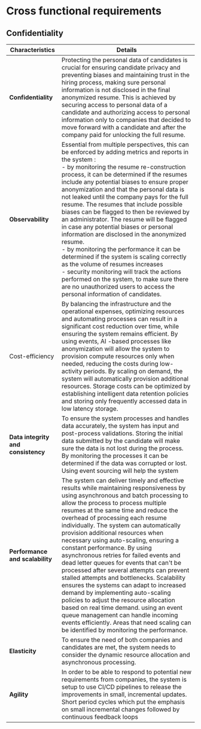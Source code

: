 # Cross functional requirements #

## Confidentiality ## 
| Characteristics | Details                                                                                                                                                                                                                                                                                                                                                                                                                                                                       |
|-----------------|-------------------------------------------------------------------------------------------------------------------------------------------------------------------------------------------------------------------------------------------------------------------------------------------------------------------------------------------------------------------------------------------------------------------------------------------------------------------------------|
| **Confidentiality** | Protecting the personal data of candidates is crucial for ensuring candidate privacy and preventing biases and maintaining trust in the hiring process, making sure personal information is not disclosed  in the final anonymized resume. This is achieved by securing access to personal data of a candidate and authorizing access to personal information only to companies that decided to move forward with a candidate and after the company paid for unlocking the full resume. |
| **Observability** | Essential from multiple perspectives, this can be enforced by adding metrics and reports in the system : <br> - by monitoring the resume re-construction process, it can be determined if the resumes include any potential biases to ensure proper anonymization and that the personal data is not leaked until the company pays for the full resume. The resumes that include possible biases can be flagged to then be reviewed by an administrator. The resume will be flagged in case any potential biases or personal information are disclosed in the anonymized resume. <br>- by monitoring the performance it can be determined if the system is scaling correctly as the volume of resumes increases<br>- security monitoring will track the actions performed on the system, to make sure there are no unauthorized users to access the personal information of candidates. |
| Cost-efficiency | By balancing the infrastructure and the operational expenses, optimizing resources and automating processes can result in a significant cost reduction over time, while ensuring the system remains efficient. By using events, AI -based processes like anonymization will allow the system to provision compute resources only when needed, reducing the costs during low-activity periods. By scaling on demand, the system will automatically provision additional resources. Storage costs can be optimized by establishing intelligent data retention policies and storing only frequently accessed data in low latency storage. |
| **Data integrity and consistency** | To ensure the system processes and handles data accurately, the system has input and post-process validations. Storing the initial data submitted by the candidate will make sure the data is not lost during the process. By monitoring the processes it can be determined if the data was corrupted or lost. Using event sourcing will help the system  |
| **Performance and scalability** | The system can deliver timely and effective results while maintaining responsiveness by using asynchronous and batch processing to allow the process to process multiple resumes at the same time and reduce the overhead of processing each resume individually. The system can automatically provision additional resources when necessary using auto-scaling, ensuring a constant performance. By using asynchronous retries for failed events and dead letter queues for events that can't be processed after several attempts can prevent stalled attempts and bottlenecks. Scalability ensures the systems can adapt to increased demand by implementing auto-scaling policies to adjust the resource allocation based on real time demand. using an event queue management can handle incoming events efficiently. Areas that need scaling can be identified by monitoring the performance.|
| **Elasticity** | To ensure the need of both companies and candidates are met, the system needs to consider the dynamic resource allocation and asynchronous processing. |
| **Agility** | In order to be able to respond to potential new requirements from companies, the system is setup to use CI/CD pipelines to release the improvements in small, incremental updates. Short period cycles which put the emphasis on small incremental changes followed by continuous feedback loops  |

